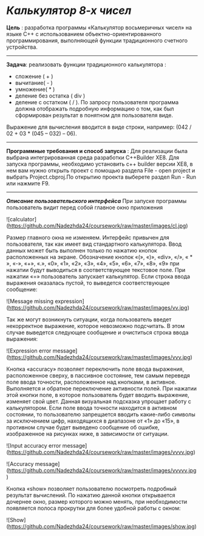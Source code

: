 ***Калькулятор 8-х чисел***
====================================
**Цель** : разработка программы «Калькулятор восьмеричных чисел» на языке С++ с использованием объектно-ориентированного программирования, выполняющей функции традиционного счетного устройства.

-----------
**Задача**:  реализовать  функции традиционного калькулятора : 
* сложение ( + )
* вычитание( - )
* умножение( * )
* деление без остатка ( div )
* деление с остатком ( / ).
По запросу пользователя программа должна отображать подробную
информацию о том, как был сформирован результат в понятном для пользователя виде.
 
 Выражение для вычисления вводится в виде строки, например:
 (042 / 02 + 03 * (045 – 032) – 06).

-------------
 **Программные требования и способ запуска** :
  Для реализации была  выбрана интегрированная среда разработки  С++Builder XE8. 
  Для запуска программы, необходимо установить c++ builder версии XE8, в нем вам нужно открыть проект с помощью раздела File - open project и выбрать Project.cbproj.По открытию проекта выберете раздел Run - Run или нажмите F9.

 -----------------
 ***Описание пользовательского интерфейса***
  При запуске программы пользователь видит перед собой главное окно приложения

 ![calculator] (https://github.com/Nadezhda24/coursework/raw/master/images/cl.jpg)

  Размер главного окна не изменяем. Интерфейс привычен для пользователя, так как имеет вид стандартного калькулятора.
  Ввод данных может быть выполнен только по нажатию кнопок расположенных на экране. Обозначение кнопок «(»,  «)», «div», «/», « * », «-», «+»,  «.», «0», «1», «2», «3», «4», «5», «6», «7», «8», «9» при нажатии будут выводиться в соответствующее текстовое поле.
  При нажатии «=» пользователь запускает калькулятор. Если строка ввода выражения оказалась пустой, то выведется соответствующее сообщение:

 ![Message missing expression] (https://github.com/Nadezhda24/coursework/raw/master/images/vv.jpg)

  Так же могут возникнуть ситуации, когда пользователь введет некорректное выражение, которое невозможно подсчитать. В этом случае выведется следующее сообщение и очиститься строка ввода выражения:

  ![Expression error message] (https://github.com/Nadezhda24/coursework/raw/master/images/vvv.jpg)

  Кнопка «accuracy» позволяет переключить поле ввода выражения, расположенное сверху, в пассивное состояние, тем самым переведя поле ввода точности, расположенное над кнопками, в активное. Выполняется и обратное переключение активности полей. При нажатии этой кнопки поле, в которое пользователь будет вводить выражение, изменяет свой цвет. Данная визуальная подсказка упрощает работу с калькулятором. Если поле ввода точности находится в активном состоянии, то пользователю запрещается вводить какие-либо символы за исключением цифр, находящихся в диапазоне от «1» до «15», в противном случае будет выведено сообщение об ошибке, изображенное на рисунках ниже, в зависимости от ситуации.

  ![Input accuracy error message] (https://github.com/Nadezhda24/coursework/raw/master/images/vvvv.jpg)

  ![Accuracy message] (https://github.com/Nadezhda24/coursework/raw/master/images/vvvvv.jpg)

  Кнопка «show» позволяет пользователю посмотреть подробный результат вычислений. По нажатию данной кнопки открывается дочернее окно, размер которого можно менять, при необходимости появляется полоса прокрутки для более удобной работы с окном:

  ![Show] (https://github.com/Nadezhda24/coursework/raw/master/images/show.jpg)
 
